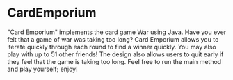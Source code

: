 # CardEmporium
"Card Emporium" implements the card game War using Java. Have you ever felt that a game of war was taking too long? Card Emporium allows you to iterate quickly through each round to find a winner quickly. You may also play with up to 51 other friends! The design also allows users to quit early if they feel that the game is taking too long. Feel free to run the main method and play yourself; enjoy! 
